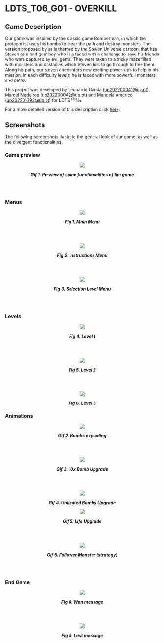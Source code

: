 # LDTS_T06_G01 - OVERKILL

## Game Description

Our game was inspired by the classic game Bomberman, in which the protagonist uses his bombs to clear the path and destroy monsters. The version proposed by us is themed by the Steven Universe cartoon, that has Steven as a half gem boy who is a faced with a challenge to save his friends who were captured by evil gems. They were taken to a tricky maze filled with monsters and obstacles which Steven has to go through to free them. Along his path, our steven encounters new exciting power-ups to help in his mission. In each difficulty levels, he is faced with more powerfull monsters and paths.

This project was developed by Leonardo Garcia (up202200041@up.pt), Marcel Medeiros (up202200042@up.pt) and Manoela Americo (up202201392@up.pt) for LDTS 2023⁄24.

For a more detailed version of this description click [here](./docs/README.md).

## Screenshots

The following screenshots ilustrate the general look of our game, as well as the divergent functionalities:
### Game preview

<p align="center" justify="center">
  <img src="docs/images/gifs/preview.gif"/>
</p>
<p align="center">
  <b><i>Gif 1. Preview of some functionalities of the game</i></b>
</p>
<br>
<br />


### Menus

<p align="center" justify="center">
  <img src="docs/images/screenshots/Menu.png"/>
</p>
<p align="center">
  <b><i>Fig 1. Main Menu </i></b>
</p>  

<br>
<br />

<p align="center" justify="center">
  <img src="docs/images/screenshots/instructionsMenu.png"/>
</p>
<p align="center">
  <b><i>Fig 2. Instructions Menu </i></b>  
</p>  

<br>
<br />

<p align="center" justify="center">
  <img src="docs/images/screenshots/selectLevelMenu.png"/>
</p>
<p align="center">
  <b><i>Fig 3. Selection Level Menu </i></b>
</p>

<br>
<br />

### Levels

<p align="center" justify="center">
  <img src="docs/images/screenshots/level1.png"/>
</p>
<p align="center">
  <b><i>Fig 4. Level 1 </i></b>
</p>

<br>
<br />

<p align="center" justify="center">
  <img src="docs/images/screenshots/level2.png"/>
</p>
<p align="center">
  <b><i>Fig 5. Level 2 </i></b>
</p>

<br>
<br />

<p align="center" justify="center">
  <img src="docs/images/screenshots/level3.png"/>
</p>
<p align="center">
  <b><i>Fig 6. Level 3 </i></b>
</p>


### Animations

<p align="center" justify="center">
  <img src="docs/images/gifs/bombs.gif"/>
</p>
<p align="center">
  <b><i>Gif 2. Bombs exploding</i></b>
</p>

<br>
<br />

<p align="center" justify="center">
  <img src="docs/images/gifs/bombUpgrade.gif"/>
</p>
<p align="center">
  <b><i>Gif 3. 10x Bomb Upgrade </i></b>
</p>

<br>
<br />

<p align="center" justify="center">
  <img src="docs/images/gifs/unlimitedBombs.gif"/>
</p>
<p align="center">
  <b><i>Gif 4. Unlimited Bombs Upgrade </i></b>
</p>


<p align="center" justify="center">
  <img src="docs/images/gifs/life.gif"/>
</p>
<p align="center">
  <b><i>Gif 5. Life Upgrade </i></b>
</p>

<br>
<br />

<p align="center" justify="center">
  <img src="docs/images/gifs/follower.gif"/>
</p>
<p align="center">
  <b><i>Gif 5. Follower Monster (strategy) </i></b>
</p>

<br>
<br />

### End Game

<p align="center" justify="center">
  <img src="docs/images/screenshots/win.png"/>
</p>
<p align="center">
  <b><i>Fig 8. Won message</i></b>
</p>

<br>
<br />

<p align="center" justify="center">
  <img src="docs/images/screenshots/lose.png"/>
</p>
<p align="center">
  <b><i>Fig 9. Lost message</i></b>
</p>

